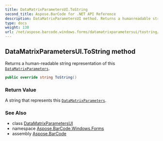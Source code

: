```yaml
---
title: DataMatrixParametersUI.ToString
second_title: Aspose.BarCode for .NET API Reference
description: DataMatrixParametersUI method. Returns a humanreadable string representation of this DataMatrixParameters
type: docs
weight: 130
url: /net/aspose.barcode.windows.forms/datamatrixparametersui/tostring/
---
```

## DataMatrixParametersUI.ToString method

Returns a human-readable string representation of this [`DataMatrixParameters`](../../../aspose.barcode.generation/datamatrixparameters/).

```csharp
public override string ToString()
```

### Return Value

A string that represents this [`DataMatrixParameters`](../../../aspose.barcode.generation/datamatrixparameters/).

### See Also

* class [DataMatrixParametersUI](../)
* namespace [Aspose.BarCode.Windows.Forms](../../../aspose.barcode.windows.forms/)
* assembly [Aspose.BarCode](../../../)


